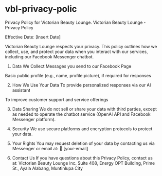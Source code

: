 # vbl-privacy-polic
Privacy Policy for Victorian Beauty Lounge.
Victorian Beauty Lounge - Privacy Policy

Effective Date: [Insert Date]

Victorian Beauty Lounge respects your privacy. This policy outlines how we collect, use, and protect your data when you interact with our services, including our Facebook Messenger chatbot.

1. Data We Collect
Messages you send to our Facebook Page

Basic public profile (e.g., name, profile picture), if required for responses

2. How We Use Your Data
To provide personalized responses via our AI assistant

To improve customer support and service offerings

3. Data Sharing
We do not sell or share your data with third parties, except as needed to operate the chatbot service (OpenAI API and Facebook Messenger platform).

4. Security
We use secure platforms and encryption protocols to protect your data.

5. Your Rights
You may request deletion of your data by contacting us via Messenger or email at:
📧 [your-email]

6. Contact Us
If you have questions about this Privacy Policy, contact us at:
Victorian Beauty Lounge Inc.
Suite 408, Energy OPT Building, Prime St., Ayala Alabang, Muntinlupa City
